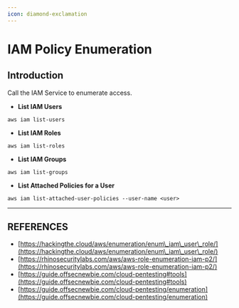 ```yaml
---
icon: diamond-exclamation
---
```


# IAM Policy Enumeration

## Introduction

Call the IAM Service to enumerate access.

* **List IAM Users**

```
aws iam list-users
```

* **List IAM Roles**

```
aws iam list-roles
```

* **List IAM Groups**

```
aws iam list-groups
```

* **List Attached Policies for a User**

```
aws iam list-attached-user-policies --user-name <user>
```



***

## REFERENCES

* [https://hackingthe.cloud/aws/enumeration/enum\_iam\_user\_role/](https://hackingthe.cloud/aws/enumeration/enum\_iam\_user\_role/)
* [https://rhinosecuritylabs.com/aws/aws-role-enumeration-iam-p2/](https://rhinosecuritylabs.com/aws/aws-role-enumeration-iam-p2/)
* [https://guide.offsecnewbie.com/cloud-pentesting#tools](https://guide.offsecnewbie.com/cloud-pentesting#tools)
* [https://guide.offsecnewbie.com/cloud-pentesting/enumeration](https://guide.offsecnewbie.com/cloud-pentesting/enumeration)



